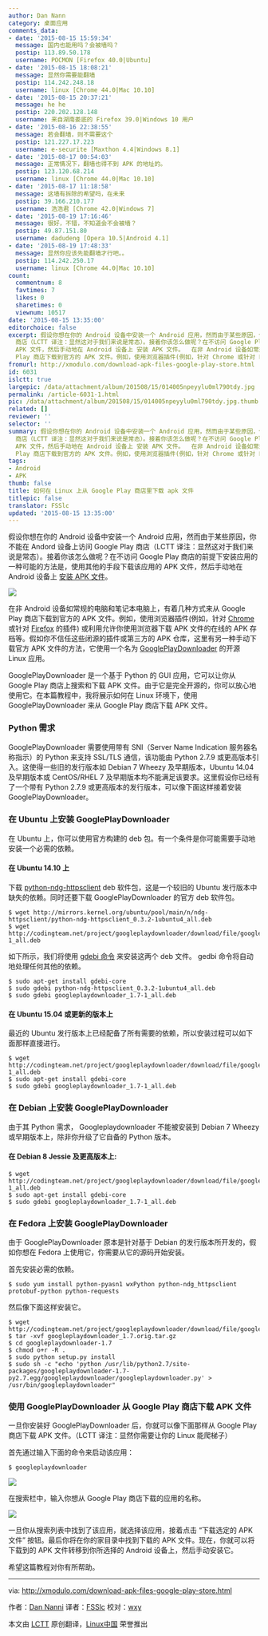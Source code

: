 ```yaml
---
author: Dan Nann
category: 桌面应用
comments_data:
- date: '2015-08-15 15:59:34'
  message: 国内也能用吗？会被墙吗？
  postip: 113.89.50.178
  username: POCMON [Firefox 40.0|Ubuntu]
- date: '2015-08-15 18:08:21'
  message: 显然你需要能翻墙
  postip: 114.242.248.18
  username: linux [Chrome 44.0|Mac 10.10]
- date: '2015-08-15 20:37:21'
  message: he he
  postip: 220.202.128.148
  username: 来自湖南娄底的 Firefox 39.0|Windows 10 用户
- date: '2015-08-16 22:38:55'
  message: 若会翻墙，则不需要这个
  postip: 121.227.17.223
  username: e-securite [Maxthon 4.4|Windows 8.1]
- date: '2015-08-17 00:54:03'
  message: 正常情况下，翻墙也得不到 APK 的地址的。
  postip: 123.120.68.214
  username: linux [Chrome 44.0|Mac 10.10]
- date: '2015-08-17 11:18:58'
  message: 这墙有拆除的希望吗，在未来
  postip: 39.166.210.177
  username: 浩浩君 [Chrome 42.0|Windows 7]
- date: '2015-08-19 17:16:46'
  message: 很好，不错，不知道会不会被墙？
  postip: 49.87.151.80
  username: dadudeng [Opera 10.5|Android 4.1]
- date: '2015-08-19 17:48:33'
  message: 显然你应该先能翻墙才行吧。。
  postip: 114.242.250.17
  username: linux [Chrome 44.0|Mac 10.10]
count:
  commentnum: 8
  favtimes: 7
  likes: 0
  sharetimes: 0
  viewnum: 10517
date: '2015-08-15 13:35:00'
editorchoice: false
excerpt: 假设你想在你的 Android 设备中安装一个 Android 应用，然而由于某些原因，你不能在 Andord 设备上访问 Google Play
  商店（LCTT 译注：显然这对于我们来说是常态）。接着你该怎么做呢？在不访问 Google Play 商店的前提下安装应用的一种可能的方法是，使用其他的手段下载该应用的
  APK 文件，然后手动地在 Android 设备上 安装 APK 文件。  在非 Android 设备如常规的电脑和笔记本电脑上，有着几种方式来从 Google
  Play 商店下载到官方的 APK 文件。例如，使用浏览器插件(例如，针对 Chrome 或针对 Firefox 的插件) 或利用允许你使用浏览器
fromurl: http://xmodulo.com/download-apk-files-google-play-store.html
id: 6031
islctt: true
largepic: /data/attachment/album/201508/15/014005npeyylu0ml790tdy.jpg
permalink: /article-6031-1.html
pic: /data/attachment/album/201508/15/014005npeyylu0ml790tdy.jpg.thumb.jpg
related: []
reviewer: ''
selector: ''
summary: 假设你想在你的 Android 设备中安装一个 Android 应用，然而由于某些原因，你不能在 Andord 设备上访问 Google Play
  商店（LCTT 译注：显然这对于我们来说是常态）。接着你该怎么做呢？在不访问 Google Play 商店的前提下安装应用的一种可能的方法是，使用其他的手段下载该应用的
  APK 文件，然后手动地在 Android 设备上 安装 APK 文件。  在非 Android 设备如常规的电脑和笔记本电脑上，有着几种方式来从 Google
  Play 商店下载到官方的 APK 文件。例如，使用浏览器插件(例如，针对 Chrome 或针对 Firefox 的插件) 或利用允许你使用浏览器
tags:
- Android
- APK
thumb: false
title: 如何在 Linux 上从 Google Play 商店里下载 apk 文件
titlepic: false
translator: FSSlc
updated: '2015-08-15 13:35:00'
---
```


假设你想在你的 Android 设备中安装一个 Android 应用，然而由于某些原因，你不能在 Andord 设备上访问 Google Play 商店（LCTT 译注：显然这对于我们来说是常态）。接着你该怎么做呢？在不访问 Google Play 商店的前提下安装应用的一种可能的方法是，使用其他的手段下载该应用的 APK 文件，然后手动地在 Android 设备上 [安装 APK 文件](http://xmodulo.com/how-to-install-apk-file-on-android-phone-or-tablet.html)。


![](/data/attachment/album/201508/15/014005npeyylu0ml790tdy.jpg)


在非 Android 设备如常规的电脑和笔记本电脑上，有着几种方式来从 Google Play 商店下载到官方的 APK 文件。例如，使用浏览器插件(例如，针对 [Chrome](https://chrome.google.com/webstore/detail/apk-downloader/cgihflhdpokeobcfimliamffejfnmfii) 或针对 [Firefox](https://addons.mozilla.org/en-us/firefox/addon/apk-downloader/) 的插件) 或利用允许你使用浏览器下载 APK 文件的在线的 APK 存档等。假如你不信任这些闭源的插件或第三方的 APK 仓库，这里有另一种手动下载官方 APK 文件的方法，它使用一个名为 [GooglePlayDownloader](http://codingteam.net/project/googleplaydownloader) 的开源 Linux 应用。


GooglePlayDownloader 是一个基于 Python 的 GUI 应用，它可以让你从 Google Play 商店上搜索和下载 APK 文件。由于它是完全开源的，你可以放心地使用它。在本篇教程中，我将展示如何在 Linux 环境下，使用 GooglePlayDownloader 来从 Google Play 商店下载 APK 文件。


### Python 需求


GooglePlayDownloader 需要使用带有 SNI（Server Name Indication 服务器名称指示）的 Python 来支持 SSL/TLS 通信，该功能由 Python 2.7.9 或更高版本引入。这使得一些旧的发行版本如 Debian 7 Wheezy 及早期版本，Ubuntu 14.04 及早期版本或 CentOS/RHEL 7 及早期版本均不能满足该要求。这里假设你已经有了一个带有 Python 2.7.9 或更高版本的发行版本，可以像下面这样接着安装 GooglePlayDownloader。


### 在 Ubuntu 上安装 GooglePlayDownloader


在 Ubuntu 上，你可以使用官方构建的 deb 包。有一个条件是你可能需要手动地安装一个必需的依赖。


#### 在 Ubuntu 14.10 上


下载 [python-ndg-httpsclient](http://packages.ubuntu.com/vivid/python-ndg-httpsclient) deb 软件包，这是一个较旧的 Ubuntu 发行版本中缺失的依赖。同时还要下载 GooglePlayDownloader 的官方 deb 软件包。



```
$ wget http://mirrors.kernel.org/ubuntu/pool/main/n/ndg-httpsclient/python-ndg-httpsclient_0.3.2-1ubuntu4_all.deb
$ wget http://codingteam.net/project/googleplaydownloader/download/file/googleplaydownloader_1.7-1_all.deb

```

如下所示，我们将使用 [gdebi 命令](http://xmodulo.com/how-to-install-deb-file-with-dependencies.html) 来安装这两个 deb 文件。 gedbi 命令将自动地处理任何其他的依赖。



```
$ sudo apt-get install gdebi-core
$ sudo gdebi python-ndg-httpsclient_0.3.2-1ubuntu4_all.deb
$ sudo gdebi googleplaydownloader_1.7-1_all.deb

```

#### 在 Ubuntu 15.04 或更新的版本上


最近的 Ubuntu 发行版本上已经配备了所有需要的依赖，所以安装过程可以如下面那样直接进行。



```
$ wget http://codingteam.net/project/googleplaydownloader/download/file/googleplaydownloader_1.7-1_all.deb
$ sudo apt-get install gdebi-core
$ sudo gdebi googleplaydownloader_1.7-1_all.deb

```

### 在 Debian 上安装 GooglePlayDownloader


由于其 Python 需求， Googleplaydownloader 不能被安装到 Debian 7 Wheezy 或早期版本上，除非你升级了它自备的 Python 版本。


#### 在 Debian 8 Jessie 及更高版本上:



```
$ wget http://codingteam.net/project/googleplaydownloader/download/file/googleplaydownloader_1.7-1_all.deb
$ sudo apt-get install gdebi-core
$ sudo gdebi googleplaydownloader_1.7-1_all.deb

```

### 在 Fedora 上安装 GooglePlayDownloader


由于 GooglePlayDownloader 原本是针对基于 Debian 的发行版本所开发的，假如你想在 Fedora 上使用它，你需要从它的源码开始安装。


首先安装必需的依赖。



```
$ sudo yum install python-pyasn1 wxPython python-ndg_httpsclient protobuf-python python-requests

```

然后像下面这样安装它。



```
$ wget http://codingteam.net/project/googleplaydownloader/download/file/googleplaydownloader_1.7.orig.tar.gz
$ tar -xvf googleplaydownloader_1.7.orig.tar.gz
$ cd googleplaydownloader-1.7
$ chmod o+r -R .
$ sudo python setup.py install
$ sudo sh -c "echo 'python /usr/lib/python2.7/site-packages/googleplaydownloader-1.7-py2.7.egg/googleplaydownloader/googleplaydownloader.py' > /usr/bin/googleplaydownloader"

```

### 使用 GooglePlayDownloader 从 Google Play 商店下载 APK 文件


一旦你安装好 GooglePlayDownloader 后，你就可以像下面那样从 Google Play 商店下载 APK 文件。（LCTT 译注：显然你需要让你的 Linux 能爬梯子）


首先通过输入下面的命令来启动该应用：



```
$ googleplaydownloader

```

![](/data/attachment/album/201508/15/014008fu10gr1w1do000oo.jpg)


在搜索栏中，输入你想从 Google Play 商店下载的应用的名称。


![](/data/attachment/album/201508/15/014009d6kv362371hhhz3b.jpg)


一旦你从搜索列表中找到了该应用，就选择该应用，接着点击 “下载选定的 APK 文件” 按钮。最后你将在你的家目录中找到下载的 APK 文件。现在，你就可以将下载到的 APK 文件转移到你所选择的 Android 设备上，然后手动安装它。


希望这篇教程对你有所帮助。




---


via: <http://xmodulo.com/download-apk-files-google-play-store.html>


作者：[Dan Nanni](http://xmodulo.com/author/nanni) 译者：[FSSlc](https://github.com/FSSlc) 校对：[wxy](https://github.com/wxy)


本文由 [LCTT](https://github.com/LCTT/TranslateProject) 原创翻译，[Linux中国](https://linux.cn/) 荣誉推出